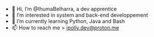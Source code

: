 - 👋 Hi, I’m @IhumaBelharra, a dev apprentice 
- 👀 I’m interested in system and back-end developpement
- 🌱 I’m currently learning Python, Java and Bash 
- 📫 How to reach me > ipolly.dev@proton.me

<!---
IhumaBelharra/IhumaBelharra is a ✨ special ✨ repository because its `README.md` (this file) appears on your GitHub profile.
You can click the Preview link to take a look at your changes.
--->
